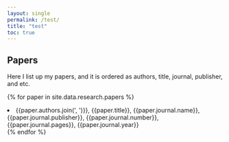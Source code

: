```yaml
---
layout: single
permalink: /test/
title: "test"
toc: true
---
```



## Papers

Here I list up my papers, and it is ordered as authors, title, journal, publisher, and etc.


{% for paper in site.data.research.papers %}
  <li>
  {{paper.authors.join(', ')}}, {{paper.title}}, {{paper.journal.name}}, {{paper.journal.publisher}}, {{paper.journal.number}}, {{paper.journal.pages}}, {{paper.journal.year}}
  </li>
{% endfor %}